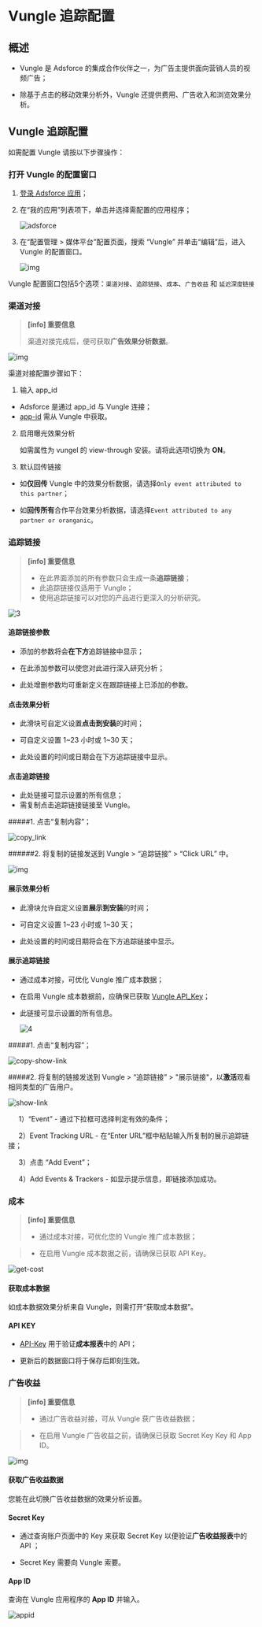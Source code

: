 # **Vungle 追踪配置**

## 概述

* Vungle 是 Adsforce 的集成合作伙伴之一，为广告主提供面向营销人员的视频广告；

* 除基于点击的移动效果分析外，Vungle 还提供费用、广告收入和浏览效果分析。

## Vungle 追踪配置

  如需配置 Vungle 请按以下步骤操作：

### 打开 Vungle 的配置窗口

1. [登录 Adsforce 应用](<https://demo-portal.adsforce.io/login>)；

2. 在“我的应用”列表项下，单击并选择需配置的应用程序；

   ![adsforce](adsforce.png)

3. 在“配置管理 > 媒体平台”配置页面，搜索 “Vungle” 并单击“编辑”后，进入 Vungle 的配置窗口。

   ![img](1.png) 


Vungle 配置窗口包括5个选项：`渠道对接`、`追踪链接`、`成本`、`广告收益` 和 `延迟深度链接`

### 渠道对接

> **[info] 重要信息**
>
> 渠道对接完成后，便可获取**广告效果分析数据**。

![img](2.png)      

渠道对接配置步骤如下：

1. 输入 app_id
 - Adsforce 是通过 app_id 与 Vungle 连接；
 - [app-id](app-id/README.md) 需从 Vungle 中获取。  

2. 启用曝光效果分析

   如需属性为 vungel 的 view-through 安装。请将此选项切换为 **ON**。

3. 默认回传链接

 * 如**仅回传** Vungle 中的效果分析数据，请选择`Only event attributed to this partner`；

 * 如**回传所有**合作平台效果分析数据，请选择`Event attributed to any partner or oranganic`。

### **追踪链接**
> **[info] 重要信息**
>
> * 在此界面添加的所有参数只会生成一条**追踪链接**；
> * 此追踪链接仅适用于 Vungle；
> * 使用追踪链接可以对您的产品进行更深入的分析研究。

![3](3.png)

#### 追踪链接参数

* 添加的参数将会**在下方**追踪链接中显示；

* 在此添加参数可以使您对此进行深入研究分析；

* 此处增删参数均可重新定义在跟踪链接上已添加的参数。

#### 点击效果分析

* 此滑块可自定义设置**点击到安装**的时间；

* 可自定义设置 1~23 小时或 1~30 天；

* 此处设置的时间或日期会在下方追踪链接中显示。

#### 点击追踪链接

* 此处链接可显示设置的所有信息；
* 需复制点击追踪链接链接至 Vungle。

#####1. 点击“复制内容”；

![copy_link](copy_link.png)

######2. 将复制的链接发送到 Vungle > “追踪链接” > “Click URL” 中。

![img](trakinglink.png)

#### 展示效果分析

* 此滑块允许自定义设置**展示到安装**的时间；

* 可自定义设置 1~23 小时或 1~30 天；

* 此处设置的时间或日期将会在下方追踪链接中显示。

#### 展示追踪链接

* 通过成本对接，可优化 Vungle 推广成本数据；

* 在启用 Vungle 成本数据前，应确保已获取 [Vungle API_Key](api-key/README.md)；

* 此链接可显示设置的所有信息。

  ![4](4.png)

#####1. 点击“复制内容”；

![copy-show-link](copy-show-link.png)

#####2. 将复制的链接发送到 Vungle > “追踪链接” > "展示链接"，以**激活**观看相同类型的广告用户。

![show-link](show-link.png)

&ensp;&ensp;&ensp;1）“Event” - 通过下拉框可选择判定有效的条件；

&ensp;&ensp;&ensp;2）Event Tracking URL - 在“Enter URL”框中粘贴输入所复制的展示追踪链接；

&ensp;&ensp;&ensp;3）点击 “Add Event”；

&ensp;&ensp;&ensp;4）Add Events & Trackers - 如显示提示信息，即链接添加成功。

### **成本**

> **[info] 重要信息**
>
> * 通过成本对接，可优化您的 Vungle 推广成本数据；

> * 在启用 Vungle 成本数据之前，请确保已获取 API Key。

![get-cost](get-cost.png)

#### 获取成本数据

如成本数据效果分析来自 Vungle，则需打开“获取成本数据”。

#### API KEY

* [API-Key](api-key/README.md)  用于验证**成本报表**中的 API；

* 更新后的数据窗口将于保存后即刻生效。

### **广告收益**

> **[info] 重要信息**
>
> * 通过广告收益对接，可从 Vungle 获广告收益数据；

> * 在启用 Vungle 广告收益之前，请确保已获取 Secret Key Key 和 App ID。

![img](5.png) 

#### 获取广告收益数据

您能在此切换广告收益数据的效果分析设置。

#### Secret Key

* 通过查询账户页面中的 Key 来获取 Secret Key 以便验证**广告收益报表**中的 API ；

* Secret Key 需要向 Vungle 索要。

#### App ID

查询在 Vungle 应用程序的 **App ID** 并输入。

![appid](appid.png)

